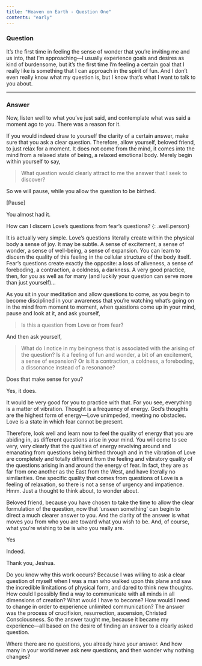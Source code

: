 ```yaml
---
title: "Heaven on Earth - Question One"
contents: "early"
---
```


### Question

It&rsquo;s the first time in feeling the sense of wonder that
you&rsquo;re inviting me and us into, that I&rsquo;m approaching&mdash;I
usually experience goals and desires as kind of burdensome, but
it&rsquo;s the first time I&rsquo;m feeling a certain goal that I really
like is something that I can approach in the spirit of fun. And I
don&rsquo;t even really know what my question is, but I know
that&rsquo;s what I want to talk to you about.

---

### Answer

Now, listen well to what you&rsquo;ve just said, and contemplate what
was said a moment ago to you. There was a reason for it.

If you would indeed draw to yourself the clarity of a certain answer,
make sure that you ask a clear question. Therefore, allow yourself,
beloved friend, to just relax for a moment. It does not come from the
mind, it comes into the mind from a relaxed state of being, a relaxed
emotional body. Merely begin within yourself to say,

> What question would clearly attract to me the answer that I seek to discover?

So we will pause, while you allow the question to be birthed.

[Pause]

You almost had it.

How can I discern Love&rsquo;s questions from fear&rsquo;s questions?
{: .well.person}

It is actually very simple. Love&rsquo;s questions literally create
within the physical body a sense of joy. It may be subtle. A sense of
excitement, a sense of wonder, a sense of well-being, a sense of
expansion. You can learn to discern the quality of this feeling in the
cellular structure of the body itself. Fear&rsquo;s questions create
exactly the opposite: a loss of aliveness, a sense of foreboding, a
contraction, a coldness, a darkness. A very good practice, then, for you
as well as for many (and luckily your question can serve more than just
yourself)&hellip;

As you sit in your meditation and allow questions to come, as you begin
to become disciplined in your awareness that you&rsquo;re watching
what&rsquo;s going on in the mind from moment to moment, when questions
come up in your mind, pause and look at it, and ask yourself,

> Is this a question from Love or from fear?

And then ask yourself,

> What do I notice in my beingness that is associated with the arising
> of the question? Is it a feeling of fun and wonder, a bit of an
> excitement, a sense of expansion? Or is it a contraction, a coldness,
> a foreboding, a dissonance instead of a resonance?

Does that make sense for you?

Yes, it does.

It would be very good for you to practice with that. For you see,
everything is a matter of vibration. Thought is a frequency of energy.
God&rsquo;s thoughts are the highest form of energy&mdash;Love
unimpeded, meeting no obstacles. Love is a state in which fear cannot be
present.

Therefore, look well and learn now to feel the quality of energy that
you are abiding in, as different questions arise in your mind. You will
come to see very, very clearly that the qualities of energy revolving
around and emanating from questions being birthed through and in the
vibration of Love are completely and totally different from the feeling
and vibratory quality of the questions arising in and around the energy
of fear. In fact, they are as far from one another as the East from the
West, and have literally no similarities. One specific quality that
comes from questions of Love is a feeling of relaxation, so there is not
a sense of urgency and impatience. Hmm. Just a thought to think about,
to wonder about.

Beloved friend, because you have chosen to take the time to allow the
clear formulation of the question, now that &lsquo;unseen
something&rsquo; can begin to direct a much clearer answer to you. And
the clarity of the answer is what moves you from who you are toward what
you wish to be. And, of course, what you&rsquo;re wishing to be is who
you really are.

Yes

Indeed.

Thank you, Jeshua.

Do you know why this work occurs? Because I was willing to ask a clear
question of myself when I was a man who walked upon this plane and saw
the incredible limitations of physical form, and dared to think new
thoughts. How could I possibly find a way to communicate with all minds
in all dimensions of creation? What would I have to become? How would I
need to change in order to experience unlimited communication? The
answer was the process of crucifixion, resurrection, ascension, Christed
Consciousness. So the answer taught me, because it became my
experience&mdash;all based on the desire of finding an answer to a
clearly asked question.

Where there are no questions, you already have your answer. And how many
in your world never ask new questions, and then wonder why nothing
changes?

